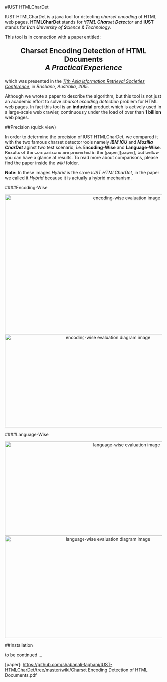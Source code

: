 #IUST HTMLCharDet

IUST HTMLCharDet is a java tool for detecting *charset encoding* of HTML web pages. **HTMLCharDet** stands for _**HTML** **Char**set **Dete**ctor_ and **IUST** stands for _**I**ran **U**niversity of **S**cience & **T**echnology_.

This tool is in connection with a paper entitled:  
<p align=center style="font-size:160%;">
 <b>Charset Encoding Detection of HTML Documents</b></br>
 <em><b>A Practical Experience</b></em></br>
</p>

which was presented in the *[11th Asia Information Retrieval Societies Conference][1]*, in *Brisbane*, *Australia*, *2015*.

Although we wrote a paper to describe the algorithm, but this tool is not just an academic effort to solve *charset encoding detection* problem for HTML web pages. In fact this tool is an **industrial** product which is actively used in a large-scale web crawler,  continuously under the load of over than **1 billion** web pages.

##Precision (quick view)

In order to determine the precision of IUST HTMLCharDet, we compared it with the two famous charset detector tools namely _**IBM ICU**_ and _**Mozilla CharDet**_ aginst two test scenario, i.e. **Encoding-Wise** and **Language-Wise**. Results of the comparisons are presented in the [paper][paper], but bellow you can have a glance at results. To read more about comparisons, please find the paper inside the *wiki* folder.

**Note:** In these images *Hybrid* is the same *IUST HTMLCharDet*, in the paper we called it *Hybrid* because it is actually a hybrid mechanism.

####Encoding-Wise

<p align=center>
<img src="https://cloud.githubusercontent.com/assets/14090324/12007482/e31a7330-ac1b-11e5-976b-2d45beb64939.jpg" alt="encoding-wise evaluation image" height="450" width="766">
</img>
</br>

<img src="https://cloud.githubusercontent.com/assets/14090324/12007849/cc8f46ca-ac2c-11e5-9600-dd3cd3a39ac1.jpg" alt="encoding-wise evaluation diagram image" height="300" width="645">
</img>
</p>

####Language-Wise

<p align=center>
<img src="https://cloud.githubusercontent.com/assets/14090324/12007456/6d706dfc-ac1a-11e5-8ec3-1d999820f4a4.jpg" alt="language-wise evaluation image" height="305" width="765">
</img>
</br>

<img src="https://cloud.githubusercontent.com/assets/14090324/12007852/db79aaf4-ac2c-11e5-883a-006de77d3222.jpg" alt="language-wise evaluation diagram image" height="329" width="645">
</img>
</p>
##Installation

to be continued ...

[1]: http://airs-conference.org/2015/program.html
[paper]: https://github.com/shabanali-faghani/IUST-HTMLCharDet/tree/master/wiki/Charset Encoding Detection of HTML Documents.pdf
